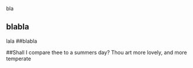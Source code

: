 bla
## blabla
lala
##blabla

##Shall I compare thee to a summers day? Thou art more lovely, and more temperate